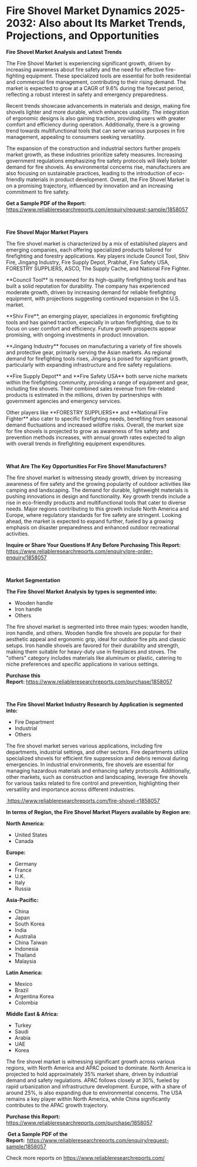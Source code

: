 <p><h1>Fire Shovel Market Dynamics 2025-2032: Also about Its Market Trends, Projections, and Opportunities</h1></p><p><strong>Fire Shovel Market Analysis and Latest Trends</strong></p>
<p><p>The Fire Shovel Market is experiencing significant growth, driven by increasing awareness about fire safety and the need for effective fire-fighting equipment. These specialized tools are essential for both residential and commercial fire management, contributing to their rising demand. The market is expected to grow at a CAGR of 9.6% during the forecast period, reflecting a robust interest in safety and emergency preparedness.</p><p>Recent trends showcase advancements in materials and design, making fire shovels lighter and more durable, which enhances usability. The integration of ergonomic designs is also gaining traction, providing users with greater comfort and efficiency during operation. Additionally, there is a growing trend towards multifunctional tools that can serve various purposes in fire management, appealing to consumers seeking versatility.</p><p>The expansion of the construction and industrial sectors further propels market growth, as these industries prioritize safety measures. Increasing government regulations emphasizing fire safety protocols will likely bolster demand for fire shovels. As environmental concerns rise, manufacturers are also focusing on sustainable practices, leading to the introduction of eco-friendly materials in product development. Overall, the Fire Shovel Market is on a promising trajectory, influenced by innovation and an increasing commitment to fire safety.</p></p>
<p><strong>Get a Sample PDF of the Report:&nbsp;</strong> <a href="https://www.reliableresearchreports.com/enquiry/request-sample/1858057?utm_campaign=2146&utm_medium=2&utm_source=Github&utm_content=ia&utm_term=22022025&utm_id=fire-shovel">https://www.reliableresearchreports.com/enquiry/request-sample/1858057</a></p>
<p>&nbsp;</p>
<p><strong>Fire Shovel Major Market Players</strong></p>
<p><p>The fire shovel market is characterized by a mix of established players and emerging companies, each offering specialized products tailored for firefighting and forestry applications. Key players include Council Tool, Shiv Fire, Jingang Industry, Fire Supply Depot, Prabhat, Fire Safety USA, FORESTRY SUPPLIERS, ASCO, The Supply Cache, and National Fire Fighter.</p><p>**Council Tool** is renowned for its high-quality firefighting tools and has built a solid reputation for durability. The company has experienced moderate growth, driven by increasing demand for reliable firefighting equipment, with projections suggesting continued expansion in the U.S. market.</p><p>**Shiv Fire**, an emerging player, specializes in ergonomic firefighting tools and has gained traction, especially in urban firefighting, due to its focus on user comfort and efficiency. Future growth prospects appear promising, with ongoing investments in product innovation.</p><p>**Jingang Industry** focuses on manufacturing a variety of fire shovels and protective gear, primarily serving the Asian markets. As regional demand for firefighting tools rises, Jingang is poised for significant growth, particularly with expanding infrastructure and fire safety regulations.</p><p>**Fire Supply Depot** and **Fire Safety USA** both serve niche markets within the firefighting community, providing a range of equipment and gear, including fire shovels. Their combined sales revenue from fire-related products is estimated in the millions, driven by partnerships with government agencies and emergency services.</p><p>Other players like **FORESTRY SUPPLIERS** and **National Fire Fighter** also cater to specific firefighting needs, benefiting from seasonal demand fluctuations and increased wildfire risks. Overall, the market size for fire shovels is projected to grow as awareness of fire safety and prevention methods increases, with annual growth rates expected to align with overall trends in firefighting equipment expenditures.</p></p>
<p>&nbsp;</p>
<p><strong>What Are The Key Opportunities For Fire Shovel Manufacturers?</strong></p>
<p><p>The fire shovel market is witnessing steady growth, driven by increasing awareness of fire safety and the growing popularity of outdoor activities like camping and landscaping. The demand for durable, lightweight materials is pushing innovations in design and functionality. Key growth trends include a rise in eco-friendly products and multifunctional tools that cater to diverse needs. Major regions contributing to this growth include North America and Europe, where regulatory standards for fire safety are stringent. Looking ahead, the market is expected to expand further, fueled by a growing emphasis on disaster preparedness and enhanced outdoor recreational activities.</p></p>
<p><strong>Inquire or Share Your Questions If Any Before Purchasing This Report:</strong> <a href="https://www.reliableresearchreports.com/enquiry/pre-order-enquiry/1858057?utm_campaign=2146&utm_medium=2&utm_source=Github&utm_content=ia&utm_term=22022025&utm_id=fire-shovel">https://www.reliableresearchreports.com/enquiry/pre-order-enquiry/1858057</a></p>
<p>&nbsp;</p>
<p><strong>Market Segmentation</strong></p>
<p><strong>The Fire Shovel Market Analysis by types is segmented into:</strong></p>
<p><ul><li>Wooden handle</li><li>Iron handle</li><li>Others</li></ul></p>
<p><p>The fire shovel market is segmented into three main types: wooden handle, iron handle, and others. Wooden handle fire shovels are popular for their aesthetic appeal and ergonomic grip, ideal for outdoor fire pits and classic setups. Iron handle shovels are favored for their durability and strength, making them suitable for heavy-duty use in fireplaces and stoves. The "others" category includes materials like aluminum or plastic, catering to niche preferences and specific applications in various settings.</p></p>
<p><strong>Purchase this Report:&nbsp;</strong><a href="https://www.reliableresearchreports.com/purchase/1858057?utm_campaign=2146&utm_medium=2&utm_source=Github&utm_content=ia&utm_term=22022025&utm_id=fire-shovel">https://www.reliableresearchreports.com/purchase/1858057</a></p>
<p>&nbsp;</p>
<p><strong>The Fire Shovel Market Industry Research by Application is segmented into:</strong></p>
<p><ul><li>Fire Department</li><li>Industrial</li><li>Others</li></ul></p>
<p><p>The fire shovel market serves various applications, including fire departments, industrial settings, and other sectors. Fire departments utilize specialized shovels for efficient fire suppression and debris removal during emergencies. In industrial environments, fire shovels are essential for managing hazardous materials and enhancing safety protocols. Additionally, other markets, such as construction and landscaping, leverage fire shovels for various tasks related to fire control and prevention, highlighting their versatility and importance across different industries.</p></p>
<p><a href="https://www.reliableresearchreports.com/fire-shovel-r1858057?utm_campaign=2146&utm_medium=2&utm_source=Github&utm_content=ia&utm_term=22022025&utm_id=fire-shovel">&nbsp;https://www.reliableresearchreports.com/fire-shovel-r1858057</a></p>
<p><strong>In terms of Region, the Fire Shovel Market Players available by Region are:</strong></p>
<p>
    <p> <strong> North America: </strong>
        <ul>
            <li>United States</li>
            <li>Canada</li>
        </ul>
        </p> 
    <p> <strong> Europe: </strong>
        <ul>
            <li>Germany</li>
            <li>France</li>
            <li>U.K.</li>
            <li>Italy</li>
            <li>Russia</li>
        </ul>
        </p> 
    <p> <strong> Asia-Pacific: </strong>
        <ul>
            <li>China</li>
            <li>Japan</li>
            <li>South Korea</li>
            <li>India</li>
            <li>Australia</li>
            <li>China Taiwan</li>
            <li>Indonesia</li>
            <li>Thailand</li>
            <li>Malaysia</li>
        </ul>
        </p> 
    <p> <strong> Latin America: </strong>
        <ul>
            <li>Mexico</li>
            <li>Brazil</li>
            <li>Argentina Korea</li>
            <li>Colombia</li>
        </ul>
        </p> 
    <p> <strong> Middle East & Africa: </strong>
        <ul>
            <li>Turkey</li>
            <li>Saudi</li>
            <li>Arabia</li>
            <li>UAE</li>
            <li>Korea</li>
        </ul>
    </p>
    </p>
<p><p>The fire shovel market is witnessing significant growth across various regions, with North America and APAC poised to dominate. North America is projected to hold approximately 35% market share, driven by industrial demand and safety regulations. APAC follows closely at 30%, fueled by rapid urbanization and infrastructure development. Europe, with a share of around 25%, is also expanding due to environmental concerns. The USA remains a key player within North America, while China significantly contributes to the APAC growth trajectory.</p></p>
<p><strong>Purchase this Report: </strong><a href="https://www.reliableresearchreports.com/purchase/1858057?utm_campaign=2146&utm_medium=2&utm_source=Github&utm_content=ia&utm_term=22022025&utm_id=fire-shovel">https://www.reliableresearchreports.com/purchase/1858057</a></p>
<p>&nbsp;<strong>Get a Sample PDF of the Report:&nbsp;&nbsp;</strong><a href="https://www.reliableresearchreports.com/enquiry/request-sample/1858057?utm_campaign=2146&utm_medium=2&utm_source=Github&utm_content=ia&utm_term=22022025&utm_id=fire-shovel">https://www.reliableresearchreports.com/enquiry/request-sample/1858057</a></p>
<p><strong></strong></p>
<p>Check more reports on <a href="https://www.reliableresearchreports.com/?utm_campaign=2146&utm_medium=2&utm_source=Github&utm_content=ia&utm_term=22022025&utm_id=fire-shovel">https://www.reliableresearchreports.com/</a></p>